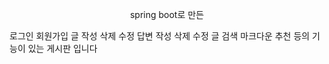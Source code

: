 <p align="center">spring boot로 만든</p>
로그인 회원가입 글 작성 삭제 수정 답변 작성 삭제 수정 글 검색 마크다운 추천 등의 기능이 있는 게시판 입니다
